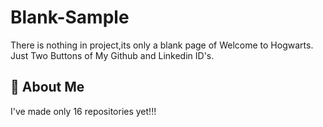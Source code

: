 # Blank-Sample

There is nothing in project,its only a blank page of Welcome to Hogwarts.
Just Two Buttons of My Github and Linkedin ID's.



## 🚀 About Me
I've made only 16 repositories yet!!!


